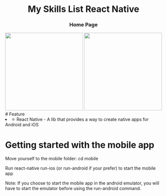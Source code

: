 
<div align = center >
  <h1>My Skills List React Native</h1>
  <h3>Home Page</h3>
 <img src="https://user-images.githubusercontent.com/69490077/139975819-4be74147-b943-42a2-8004-0da9e3d49c63.jpg" width="250px"/>
   <img src="https://user-images.githubusercontent.com/69490077/140411910-6a793166-3d4e-42c3-b9aa-8b58eaaa9d33.gif" width="250px"/>

</div>
# Feature

<li>
⚛️ React Native - A lib that provides a way to create native apps for Android and iOS
</li>


# Getting started with the mobile app
<p>Move yourself to the mobile folder: cd mobile</p>
<p>Run react-native run-ios (or run-android if your prefer) to start the mobile app</p>

Note: If you choose to start the mobile app in the android emulator, you will have to start the emulator before using the run-android command.

